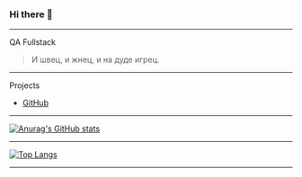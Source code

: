 ### Hi there 👋

***
QA Fullstack
> И швец, и жнец, и на дуде игрец.
***
Projects
+ [GitHub](https://github.com/isharakhov?tab=repositories)

***
[![Anurag's GitHub stats](https://github-readme-stats.vercel.app/api?username=isharakhov&hide=stars&count_private=true&show_icons=true&theme=gruvbox)](https://github.com/isharakhov/github-readme-stats)
***
[![Top Langs](https://github-readme-stats.vercel.app/api/top-langs/?username=isharakhov&layout=compact&hide_progress=true)](https://github.com/isharakhov/github-readme-stats)
***
